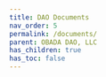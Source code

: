 ```yaml
---
title: DAO Documents
nav_order: 5
permalink: /documents/
parent: OBADA DAO, LLC
has_children: true
has_toc: false
---
```

